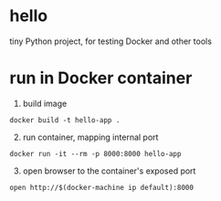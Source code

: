 # hello
tiny Python project, for testing Docker and other tools

# run in Docker container

1. build image

`docker build -t hello-app .`

2. run container, mapping internal port

`docker run -it --rm -p 8000:8000 hello-app`

3. open browser to the container's exposed port

`open http://$(docker-machine ip default):8000`
